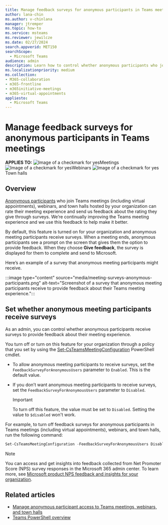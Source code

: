 ```yaml
---
title: Manage feedback surveys for anonymous participants in Teams meetings
author: lana-chin
ms.author: v-chinlana
manager: jtremper
ms.topic: how-to
ms.service: msteams
ms.reviewer: jewilcze
ms.date: 02/27/2024
search.appverid: MET150
searchScope:
  - Microsoft Teams
audience: admin
description: Learn how to control whether anonymous participants who join Teams meetings hosted by your organization receive surveys to provide feedback to Microsoft about their meeting experience. 
ms.localizationpriority: medium
ms.collection: 
- M365-collaboration
- m365-frontline
- m365initiative-meetings
- m365-virtual-appointments 
appliesto: 
  - Microsoft Teams
---
```


# Manage feedback surveys for anonymous participants in Teams meetings

**APPLIES TO:** ![Image of a checkmark for yes](/office/media/icons/success-teams.png)Meetings ![Image of a checkmark for yes](/office/media/icons/success-teams.png)Webinars ![Image of a checkmark for yes](/office/media/icons/success-teams.png)Town halls

## Overview

[Anonymous participants](anonymous-users-in-meetings.md) who join Teams meetings (including virtual appointments), webinars, and town halls hosted by your organization can rate their meeting experience and send us feedback about the rating they give through surveys. We’re continually improving the Teams meeting experience and we use this feedback to help make it better.

By default, this feature is turned on for your organization and anonymous meeting participants receive surveys. When a meeting ends, anonymous participants see a prompt on the screen that gives them the option to provide feedback. When they choose **Give feedback**, the survey is displayed for them to complete and send to Microsoft.

Here’s an example of a survey that anonymous meeting participants might receive.

:::image type="content" source="media/meeting-surveys-anonymous-participants.png" alt-text="Screenshot of a survey that anonymous meeting participants receive to provide feedback about their Teams meeting experience.":::

## Set whether anonymous meeting participants receive surveys

As an admin, you can control whether anonymous participants receive surveys to provide feedback about their meeting experience.

You turn off or turn on this feature for your organization through a policy that you set by using the [Set-CsTeamsMeetingConfiguration](/powershell/module/teams/set-csteamsmeetingconfiguration) PowerShell cmdlet.

- To allow anonymous meeting participants to receive surveys, set the `FeedbackSurveyForAnonymousUsers` parameter to `Enabled`. This is the default value.
- If you don’t want anonymous meeting participants to receive surveys, set the `FeedbackSurveyForAnonymousUsers` parameter to `Disabled`.

    > [!IMPORTANT]
    > To turn off this feature, the value must be set to `Disabled`. Setting the value to `$disabled` won't work.

For example, to turn off feedback surveys for anonymous participants in Teams meetings (including virtual appointments), webinars, and town halls, run the following command:

```PowerShell
Set-CsTeamsMeetingConfiguration -FeedbackSurveyForAnonymousUsers Disabled
```

> [!NOTE]
> You can access and get insights into feedback collected from Net Promoter Score (NPS) survey responses in the Microsoft 365 admin center. To learn more, see [Microsoft product NPS feedback and insights for your organization](/microsoft-365/admin/manage/manage-feedback-product-insights).

## Related articles

- [Manage anonymous participant access to Teams meetings, webinars, and town halls](anonymous-users-in-meetings.md)
- [Teams PowerShell overview](teams-powershell-overview.md)
